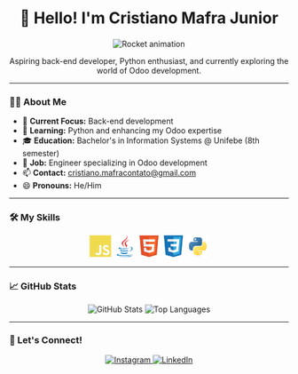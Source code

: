 <h1 align="center">👋 Hello! I'm Cristiano Mafra Junior</h1>

<p align="center">
  <img width='50%' align="center" src="https://www.excelptp.com/wp-content/themes/excelptp-cms-new/assets/images/accomodation/rocket.gif" alt="Rocket animation">
</p>

<p align="center">Aspiring back-end developer, Python enthusiast, and currently exploring the world of Odoo development.</p>

---

### 👨‍💻 About Me
- 🔭 **Current Focus:** Back-end development  
- 🌱 **Learning:** Python and enhancing my Odoo expertise  
- 🎓 **Education:** Bachelor's in Information Systems @ Unifebe (8th semester)  
- 💼 **Job:** Engineer specializing in Odoo development  
- 📫 **Contact:** cristiano.mafracontato@gmail.com  
- 😄 **Pronouns:** He/Him  

---

### 🛠 My Skills
<p align="center">
  <img alt="JavaScript" height="40" src="https://raw.githubusercontent.com/devicons/devicon/master/icons/javascript/javascript-plain.svg">
  <img alt="Java" height="40" src="https://raw.githubusercontent.com/devicons/devicon/master/icons/java/java-original.svg">
  <img alt="HTML5" height="40" src="https://raw.githubusercontent.com/devicons/devicon/master/icons/html5/html5-original.svg">
  <img alt="CSS3" height="40" src="https://raw.githubusercontent.com/devicons/devicon/master/icons/css3/css3-original.svg">
  <img alt="Python" height="40" src="https://raw.githubusercontent.com/devicons/devicon/master/icons/python/python-original.svg">
</p>

---

### 📈 GitHub Stats
<p align="center">
  <img src="https://github-readme-stats.vercel.app/api?username=CristianoMafraJunior&show_icons=true&theme=radical&count_private=true" alt="GitHub Stats" height="180" />
  <img src="https://github-readme-stats.vercel.app/api/top-langs/?username=CristianoMafraJunior&layout=compact&theme=radical" alt="Top Languages" height="180"/>
</p>

---

### 📲 Let's Connect!
<p align="center">
  <a href="https://www.instagram.com/cristianomafra_junior/" target="_blank">
    <img src="https://img.shields.io/badge/-Instagram-%23E4405F?style=for-the-badge&logo=instagram&logoColor=white" alt="Instagram">
  </a>
  <a href="https://www.linkedin.com/in/cristiano-mafra-junior-887aab285/" target="_blank">
    <img src="https://img.shields.io/badge/-LinkedIn-%230077B5?style=for-the-badge&logo=linkedin&logoColor=white" alt="LinkedIn">
  </a>
</p>
